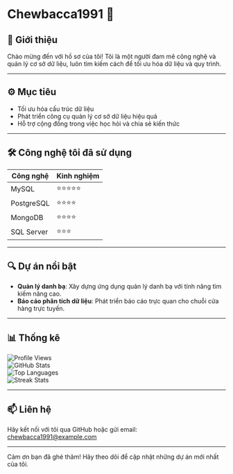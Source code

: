 # Chewbacca1991 🐾  

## 🌟 Giới thiệu  
Chào mừng đến với hồ sơ của tôi! Tôi là một người đam mê công nghệ và quản lý cơ sở dữ liệu, luôn tìm kiếm cách để tối ưu hóa dữ liệu và quy trình.  

---  

## ⚙️ Mục tiêu  
- Tối ưu hóa cấu trúc dữ liệu  
- Phát triển công cụ quản lý cơ sở dữ liệu hiệu quả  
- Hỗ trợ cộng đồng trong việc học hỏi và chia sẻ kiến thức  

---  

## 🛠️ Công nghệ tôi đã sử dụng  
| Công nghệ         | Kinh nghiệm          |  
|-------------------|---------------------|  
| MySQL             | ⭐⭐⭐⭐⭐               |  
| PostgreSQL        | ⭐⭐⭐⭐                |  
| MongoDB           | ⭐⭐⭐⭐                |  
| SQL Server        | ⭐⭐⭐                 |  

---  

## 🔍 Dự án nổi bật  
- **Quản lý danh bạ**: Xây dựng ứng dụng quản lý danh bạ với tính năng tìm kiếm nâng cao.  
- **Báo cáo phân tích dữ liệu**: Phát triển báo cáo trực quan cho chuỗi cửa hàng trực tuyến.  

---  

## 📊 Thống kê  
![Profile Views](https://komarev.com/ghpvc/?username=chewbacca1991&label=Profile%20Views&color=blue&style=flat)  
![GitHub Stats](https://github-readme-stats.vercel.app/api?username=chewbacca1991&show_icons=true&theme=radical)  
![Top Languages](https://github-readme-stats.vercel.app/api/top-langs/?username=chewbacca1991&layout=compact&theme=radical)  
![Streak Stats](https://streak-stats.demolab.com/?user=chewbacca1991&theme=radical)  

---  

## 📫 Liên hệ  
Hãy kết nối với tôi qua GitHub hoặc gửi email: chewbacca1991@example.com  

---  

Cảm ơn bạn đã ghé thăm! Hãy theo dõi để cập nhật những dự án mới nhất của tôi.